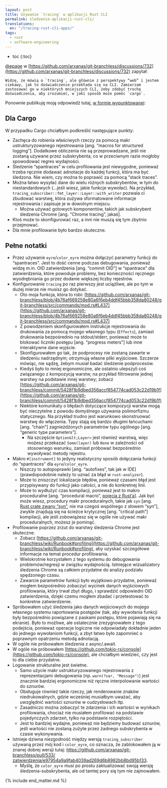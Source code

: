 ```yaml
---
layout: post
title: Używanie `tracing` w aplikacji Rust CLI
permalink: śledzenie-aplikacji-rust-cli/
translations:
  en: "/tracing-rust-cli-apps/"
tags:
  - rust
  - software-engineering
---
```


 * toc
{:toc}

[@epage](https://github.com/epage) w [https://github.com/arxanas/git-branchless/discussions/732](https://github.com/arxanas/git-branchless/discussions/732) zapytał:

 	Widzę, że mówią o `tracing`, ale głównie z perspektywy “web” i jestem ciekawy, jak to doświadczenie przekłada się na CLI. Zamierzam zastosować go w niektórych mniejszych CLI, żeby zdobyć trochę doświadczenia, aby zrozumieć, w jaki sposób może pomóc `cargo`.

Ponownie publikuję moją odpowiedź tutaj, [w formie wypunktowanej](https://blog.waleedkhan.name/on-bullet-points/):


## Dla Cargo

W przypadku Cargo chciałbym podkreślić następujące punkty:



* Zachęca do robienia właściwych rzeczy za pomocą makr ustrukturyzowanego rejestrowania [ang. “macros for structured logging”]. Dodatkowe obliczenia nie są przeprowadzane, jeśli nie zostaną używane przez subskrybenta, co w przeciwnym razie mogłoby spowodować regres wydajności.
* Śledzenie “spantraces” w celu profilowania jest niewygodne, ponieważ trzeba ręcznie dodawać adnotacje do każdej funkcji, która ma być śledzona. Nie wiem, czy można to poprawić za pomocą “stack traces”.
* Można łatwo wysyłać dane do wielu różnych subskrybentów, w tym do niestandardowych (…jeśli wiesz, jakie funkcje wywołać). Na przykład, `tracing_subscriber::fmt_layer::Layer::with_writer` pozwala ci zbudować warstwę, która zużywa sformatowane informacje rejestrowania i zapisuje je w dowolnym miejscu.
    * Można używać gotowych komponentów, takich jak subskrybent śledzenia Chrome [ang. “Chrome tracing”, jakaś].
* Ktoś może to skonfigurować raz, a inni nie muszą się tym zbytnio przejmować.
* Dla mnie profilowanie było bardzo skuteczne.


## Pełne notatki



* Przez używanie `eyre`/`color_eyre` można dołączyć parametry funkcji do “spantraces”. Jest to dość cenne podczas debugowania, ponieważ widzę m.in. OID zatwierdzenia [ang. “commit OID”] w “spantrace” dla zatwierdzenia, które powoduje problemy, bez konieczności ręcznego wyodrębniania go przez dodanie większej liczby rejestrów.
* Konfigurowanie `tracing` po raz pierwszy jest uciążliwe, ale po tym w dużej mierze nie musisz go dotykać.
    * Oto moja funkcja, która to robi: [https://github.com/arxanas/git-branchless/blob/4b76af669258e80a6f6eb4ddf45bbb358da80248/git-branchless/src/commands/mod.rs#L437](https://github.com/arxanas/git-branchless/blob/4b76af669258e80a6f6eb4ddf45bbb358da80248/git-branchless/src/commands/mod.rs#L437)
    * Z powodzeniem skonfigurowałem instrukcje rejestrowania do drukowania za pomocą mojego własnego typu (`Effects`), zamiast drukowania bezpośrednio na stdout/stderr, ponieważ może to blokować liczniki postępu [ang. “progress meters”] lub inne interaktywne dane wyjście.
    * Skonfigurowałem go tak, że podprocesy nie zostaną zawarte w śledzeniu nadrzędnym; otrzymują własne pliki wyjściowe. Szczerze mówiąc, nie sądzę, żebym musiał badać śledzenie podprocesów.
    * Kiedyś było to mniej ergonomiczne, ale ostatnio ulepszyli coś związanego z kompozycją warstw, na przykład filtrowanie jednej warstwy na podstawie innej warstwy; zobacz [https://github.com/arxanas/git-branchless/commit/5428f1b9dbed356accf854774cad053c22d19b1f](https://github.com/arxanas/git-branchless/commit/5428f1b9dbed356accf854774cad053c22d19b1f)
    * Niektóre komunikaty o błędach dotyczące kompozycji warstw mogą być nieczytelne z powodu domyślnego używania polimorfizmu statycznego. Na przykład trudno jest warunkowo skonstruować warstwę do włączenia. Typy stają się bardzo długimi łańcuchami [ang. “chain”] zagnieżdżonych parametrów typu ogólnego [ang. “generic type parameters”].
        * Na szczęście `Option&lt;Layer>` jest również warstwą, więc możesz przekazać `Some(layer)` lub `None` w zależności od stosownego warunku, zamiast próbować bezpośrednio wywoływać metody rejestru.
* Makro `#[instrument]` to jedyny realistyczny sposób dołączania funkcji do “spantraces” dla `eyre`/`color_eyre`.
    * Niszczy to autopoprawki [ang. “autofixes”, tak jak w IDE] (prawdopodobnie należy to uznać za błąd w `rust-analyzer`).
    * Może to zniszczyć lokalizacje błędów, ponieważ czasami błąd jest przypisywany do funkcji jako całości, a nie do konkretnej linii.
    * Może to wydłużyć czas kompilacji, ponieważ jest to makro proceduralne [ang. “procedural macro”, [pojęcia z Rust’a](https://doc.rust-lang.org/reference/procedural-macros.html)]. Jak być może wiesz, procedury makr proceduralnych, takie jak `syn` [ang. [Rust crate zwany “syn”](https://crates.io/crates/syn), nie ma czegoś wspólnego z słowem “syn”], zwykle znajdują się na ścieżce krytycznej [ang. “critical path”] kompilacji, ale jeśli zobowiążesz się w ogóle nie używać makr proceduralnych, możesz je pominąć.
* Profilowanie poprzez zrzut do warstwy śledzenia Chrome jest skuteczne.
    * Zobacz [https://github.com/arxanas/git-branchless/wiki/Runbook#profiling](https://github.com/arxanas/git-branchless/wiki/Runbook#profiling), aby uzyskać szczegółowe informacje na temat procedur profilowania.
    * Wielokrotnie korzystałem z tego systemu do debugowania problemów/regresji w związku wydajnością. Istniejące wizualizatory śledzenia Chrome są całkiem przydatne do analizy podziału spędzonego czasu.
    * Zawarcie parametrów funkcji było wyjątkowo przydatne, ponieważ mogłem bezpośrednio zobaczyć wycinek danych wyjściowych profilowania, który trwał zbyt długo, i sprawdzić odpowiedni OID zatwierdzenia, dzięki czemu mogłem zbadać i przetestować to konkretne zatwierdzenie.
* Spróbowałem użyć śledzenia jako danych wejściowych do mojego własnego systemu raportowania postępów (tak, aby wywołania funkcji były bezpośrednio powiązane z paskami postępu, które pojawiają się na ekranie). Było to możliwe, ale ostatecznie zrezygnowałem z tego podejścia, ponieważ operacje logiczne nie odpowiadały dokładnie jeden do jednego wywołaniom funkcji, a zbyt łatwo było zapomnieć o poprawnym opatrzeniu metodą adnotacją.
* W ogóle nie próbowałem śledzenia z async/.await.
* W ogóle nie próbowałem [https://github.com/tokio-rs/console](https://github.com/tokio-rs/console), ale chciałbym wiedzieć, czy jest to dla ciebie przydatne.
* Logowanie strukturalne jest świetne.
    * Samo użycie makr ustrukturyzowanego rejestrowania z reprezentacjami debugowania (np. `warn(?var, "Message")`) jest znacznie bardziej ergonomiczne niż ręczne interpolowanie wartości do sznurów.
    * Obsługuje również takie rzeczy, jak renderowanie znaków niedrukowalnych, gdzie wcześniej musiałbym uważać, aby uwzględnić wartości sznurów w cudzysłowach itp.
    * Zasadniczo można zobaczyć te zdarzenia i ich wartości w wynikach profilowania, chociaż nie musiałem profilować na podstawie pojedynczych zdarzeń, tylko na podstawie rozpiętości.
    * Jest to bardziej wydajne, ponieważ nie będziemy budować sznurów, jeśli wartości nie zostaną zużyte przez żadnego subskrybenta w czasie wykonywania.
* Istnieje dziwna niezgodność między wersją `tracing_subscriber` używaną przez mój kod i `color_eyre`, co oznacza, że ​​zablokowałem ją w znanej dobrej wersji tutaj: [https://github.com/arxanas/git-branchless/pull/533/ zatwierdzenia/e97954a9a9fab4039ad269d6b8982bb8bd95b133](https://github.com/arxanas/git-branchless/pull/533/).
    * Myślę, że `color_eyre` musi po prostu zaktualizować swoją wersję śledzenia-subskrybenta, ale od tamtej pory się tym nie zajmowałem.

{% include end_matter.md %}
